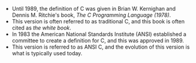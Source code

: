 * Until 1989, the definition of C was given in Brian W. Kernighan and Dennis M. Ritchie's book, <em>The C Programming Language (1978)</em>.
* This version is often referred to as traditional C, and this book is often cited as <em>the white book</em>.
* In 1983 the American National Standards Institute (ANSI) established a committee to create a definition for C, and this was approved in 1989.
* This version is referred to as ANSI C, and the evolution of this version is what is typically used today.